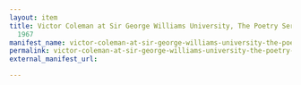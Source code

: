 ```yaml
---
layout: item
title: Victor Coleman at Sir George Williams University, The Poetry Series,  3 March
  1967
manifest_name: victor-coleman-at-sir-george-williams-university-the-poetry-series-3-march-1967
permalink: victor-coleman-at-sir-george-williams-university-the-poetry-series-3-march-1967
external_manifest_url: 

---
```

<!-- Add an essay or interpretive material below this line,
using HTML or markdown.  Do not modify this file above this line -->
